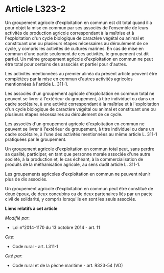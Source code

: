 # Article L323-2

Un groupement agricole d'exploitation en commun est dit total quand il a pour objet la mise en commun par ses associés de
l'ensemble de leurs activités de production agricole correspondant à la maîtrise et à l'exploitation d'un cycle biologique de
caractère végétal ou animal et constituant une ou plusieurs étapes nécessaires au déroulement de ce cycle, y compris les
activités de cultures marines. En cas de mise en commun d'une partie seulement de ces activités, le groupement est dit
partiel. Un même groupement agricole d'exploitation en commun ne peut être total pour certains des associés et partiel pour
d'autres. 

Les activités mentionnées au premier alinéa du présent article peuvent être complétées par la mise en commun d'autres
activités agricoles mentionnées à l'article L. 311-1. 

Les associés d'un groupement agricole d'exploitation en commun total ne peuvent se livrer à l'extérieur du groupement, à
titre individuel ou dans un cadre sociétaire, à une activité correspondant à la maîtrise et à l'exploitation d'un cycle
biologique de caractère végétal ou animal et constituant une ou plusieurs étapes nécessaires au déroulement de ce cycle. 

Les associés d'un groupement agricole d'exploitation en commun ne peuvent se livrer à l'extérieur du groupement, à titre
individuel ou dans un cadre sociétaire, à l'une des activités mentionnées au même article L. 311-1 pratiquées par le
groupement. 

Un groupement agricole d'exploitation en commun total peut, sans perdre sa qualité, participer, en tant que personne morale
associée d'une autre société, à la production et, le cas échéant, à la commercialisation de produits de la méthanisation
agricole, au sens dudit article L. 311-1. 

Les groupements agricoles d'exploitation en commun ne peuvent réunir plus de dix associés. 

Un groupement agricole d'exploitation en commun peut être constitué de deux époux, de deux concubins ou de deux partenaires
liés par un pacte civil de solidarité, y compris lorsqu'ils en sont les seuls associés.

**Liens relatifs à cet article**

_Modifié par_:

  - Loi n°2014-1170 du 13 octobre 2014 - art. 11

_Cite_:

  - Code rural - art. L311-1

_Cité par_:

  - Code rural et de la pêche maritime - art. R323-54 (VD)
